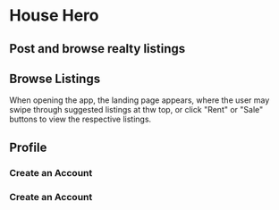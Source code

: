 # House Hero
## Post and browse realty listings

## Browse Listings
When opening the app, the landing page appears, where the user may swipe through suggested listings at thw top, or click "Rent" or "Sale" buttons to view the respective listings.

## Profile
### Create an Account

### Create an Account
